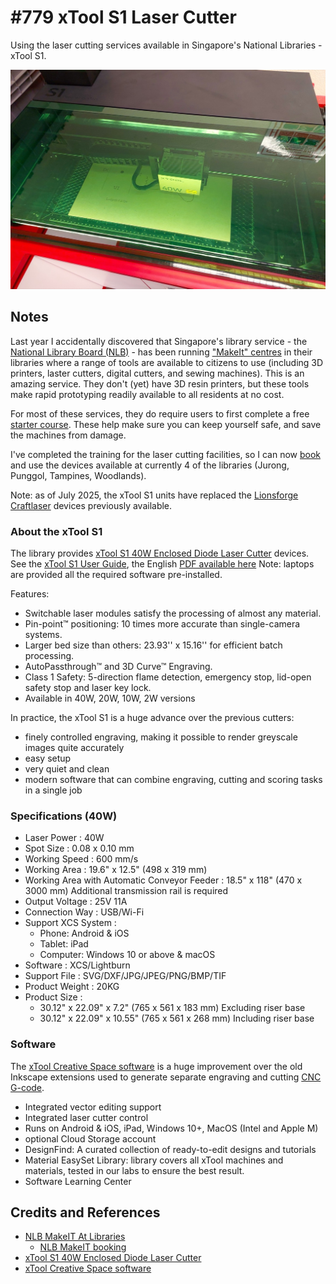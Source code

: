 # #779 xTool S1 Laser Cutter

Using the laser cutting services available in Singapore's National Libraries - xTool S1.

![Build](./assets/xToolS1_build.jpg?raw=true)

## Notes

Last year I accidentally discovered that Singapore's library service - the [National Library Board (NLB)](https://www.nlb.gov.sg/main/home) - has been running ["MakeIt" centres](https://www.nlb.gov.sg/main/services/MakeIT-at-Libraries) in their libraries where a range of tools are available to citizens to use (including 3D printers, laster cutters, digital cutters, and sewing machines). This is an amazing service. They don't (yet) have 3D resin printers, but these tools make rapid prototyping readily available to all residents at no cost.

For most of these services, they do require users to first complete a free [starter course](https://go.gov.sg/nlb-makeit-events). These help make sure you can keep yourself safe, and save the machines from damage.

I've completed the training for the laser cutting facilities, so I can now [book](https://makeitsg.simplybook.asia/v2/) and use the devices available at currently 4 of the libraries (Jurong, Punggol, Tampines, Woodlands).

Note: as of July 2025, the xTool S1 units have replaced the [Lionsforge Craftlaser](../LionsforgeCraftlaser/) devices previously available.

### About the xTool S1

The library provides [xTool S1 40W Enclosed Diode Laser Cutter](https://www.xtool.com/products/xtool-s1-laser-cutter) devices.
See the [xTool S1 User Guide](https://support.xtool.com/article/1106),
the English [PDF available here](./assets/xTool-S1-Quick-Start-Guide-en.pdf)
Note: laptops are provided all the required software pre-installed.

Features:

* Switchable laser modules satisfy the processing of almost any material.
* Pin-point™ positioning: 10 times more accurate than single-camera systems.
* Larger bed size than others: 23.93'' x 15.16'' for efficient batch processing.
* AutoPassthrough™ and 3D Curve™ Engraving.
* Class 1 Safety: 5-direction flame detection, emergency stop, lid-open safety stop and laser key lock.
* Available in 40W, 20W, 10W, 2W versions

In practice, the xTool S1 is a huge advance over the previous cutters:

* finely controlled engraving, making it possible to render greyscale images quite accurately
* easy setup
* very quiet and clean
* modern software that can combine engraving, cutting and scoring tasks in a single job

### Specifications (40W)

* Laser Power : 40W
* Spot Size   : 0.08 x 0.10 mm
* Working Speed : 600 mm/s
* Working Area : 19.6" x 12.5" (498 x 319 mm)
* Working Area with Automatic Conveyor Feeder : 18.5" x 118" (470 x 3000 mm) Additional transmission rail is required
* Output Voltage : 25V 11A
* Connection Way : USB/Wi-Fi
* Support XCS System :
    * Phone: Android & iOS
    * Tablet: iPad
    * Computer: Windows 10 or above & macOS
* Software : XCS/Lightburn
* Support File : SVG/DXF/JPG/JPEG/PNG/BMP/TIF
* Product Weight : 20KG
* Product Size :
    * 30.12" x 22.09" x 7.2" (765 x 561 x 183 mm) Excluding riser base
    * 30.12" x 22.09" x 10.55" (765 x 561 x 268 mm) Including riser base

### Software

The [xTool Creative Space software](https://www.xtool.com/pages/software) is a huge improvement over the old Inkscape extensions used to generate separate engraving and cutting [CNC G-code](https://en.wikipedia.org/wiki/G-code).

* Integrated vector editing support
* Integrated laser cutter control
* Runs on Android & iOS, iPad, Windows 10+, MacOS (Intel and Apple M)
* optional Cloud Storage account
* DesignFind: A curated collection of ready-to-edit designs and tutorials
* Material EasySet Library: library covers all xTool machines and materials, tested in our labs to ensure the best result.
* Software Learning Center

## Credits and References

* [NLB MakeIT At Libraries](https://www.nlb.gov.sg/main/services/MakeIT-at-Libraries)
    * [NLB MakeIT booking](https://makeitsg.simplybook.asia/v2/)
* [xTool S1 40W Enclosed Diode Laser Cutter](https://www.xtool.com/products/xtool-s1-laser-cutter)
* [xTool Creative Space software](https://www.xtool.com/pages/software)
